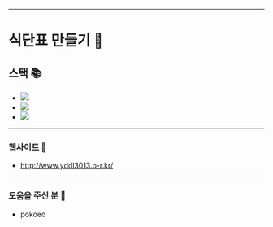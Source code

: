 ***
# 식단표 만들기 📰

## 스택 📚
+ <img src="https://img.shields.io/badge/html5-E34F26?style=flat-square&logo=html5&logoColor=white">
+ <img src="https://img.shields.io/badge/css-1572B6?style=flat-square&logo=css3&logoColor=white">
+ <img src="https://img.shields.io/badge/javascript-F7DF1E?style=flat-square&logo=javascript&logoColor=black">
***
### 웹사이트 📝
+ http://www.yddl3013.o-r.kr/
***
### 도움을 주신 분 🔧
+ pokoed
